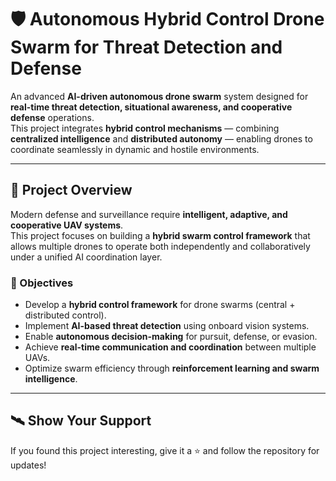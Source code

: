 # 🛡️ Autonomous Hybrid Control Drone Swarm for Threat Detection and Defense

An advanced **AI-driven autonomous drone swarm** system designed for **real-time threat detection, situational awareness, and cooperative defense** operations.  
This project integrates **hybrid control mechanisms** — combining **centralized intelligence** and **distributed autonomy** — enabling drones to coordinate seamlessly in dynamic and hostile environments.

---

## 🚀 Project Overview

Modern defense and surveillance require **intelligent, adaptive, and cooperative UAV systems**.  
This project focuses on building a **hybrid swarm control framework** that allows multiple drones to operate both independently and collaboratively under a unified AI coordination layer.

### 🎯 Objectives
- Develop a **hybrid control framework** for drone swarms (central + distributed control).  
- Implement **AI-based threat detection** using onboard vision systems.  
- Enable **autonomous decision-making** for pursuit, defense, or evasion.  
- Achieve **real-time communication and coordination** between multiple UAVs.  
- Optimize swarm efficiency through **reinforcement learning and swarm intelligence**.

---

## 🛰️ Show Your Support

If you found this project interesting, give it a ⭐ and follow the repository for updates!



